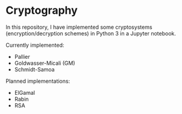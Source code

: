 # Cryptography

In this repository, I have implemented some cryptosystems (encryption/decryption schemes) in Python 3 in a Jupyter notebook.

Currently implemented:
- Pallier
- Goldwasser-Micali (GM)
- Schmidt-Samoa

Planned implementations:
- ElGamal
- Rabin
- RSA
